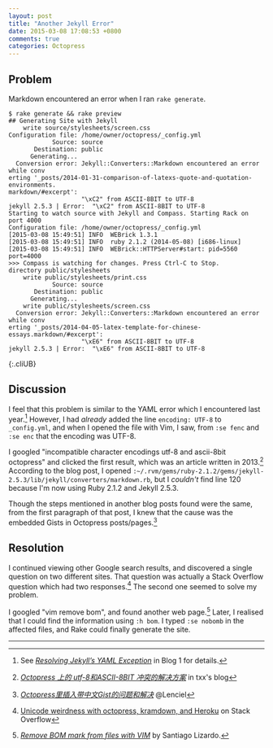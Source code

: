 ```yaml
---
layout: post
title: "Another Jekyll Error"
date: 2015-03-08 17:08:53 +0800
comments: true
categories: Octopress
---
```


Problem
---

Markdown encountered an error when I ran `rake generate`.

    $ rake generate && rake preview
    ## Generating Site with Jekyll
        write source/stylesheets/screen.css
    Configuration file: /home/owner/octopress/_config.yml
                Source: source
           Destination: public
          Generating... 
      Conversion error: Jekyll::Converters::Markdown encountered an error while conv
    erting '_posts/2014-01-31-comparison-of-latexs-quote-and-quotation-environments.
    markdown/#excerpt':
                        "\xC2" from ASCII-8BIT to UTF-8
    jekyll 2.5.3 | Error:  "\xC2" from ASCII-8BIT to UTF-8
    Starting to watch source with Jekyll and Compass. Starting Rack on port 4000
    Configuration file: /home/owner/octopress/_config.yml
    [2015-03-08 15:49:51] INFO  WEBrick 1.3.1
    [2015-03-08 15:49:51] INFO  ruby 2.1.2 (2014-05-08) [i686-linux]
    [2015-03-08 15:49:51] INFO  WEBrick::HTTPServer#start: pid=5560 port=4000
    >>> Compass is watching for changes. Press Ctrl-C to Stop.
    directory public/stylesheets
        write public/stylesheets/print.css
                Source: source
           Destination: public
          Generating... 
        write public/stylesheets/screen.css
      Conversion error: Jekyll::Converters::Markdown encountered an error while conv
    erting '_posts/2014-04-05-latex-template-for-chinese-essays.markdown/#excerpt':
                        "\xE6" from ASCII-8BIT to UTF-8
    jekyll 2.5.3 | Error:  "\xE6" from ASCII-8BIT to UTF-8
{:.cliUB}

<!-- more -->

Discussion
---

I feel that this problem is similar to the YAML error which I
encountered last year.[^pp_yaml]  However, I had *already* added the
line `encoding: UTF-8` to `_config.yml`, and when I opened the file
with Vim, I saw, from `:se fenc` and `:se enc` that the encoding was
UTF-8.

I googled "incompatible character encodings utf-8 and ascii-8bit
octopress" and clicked the first result, which was an article written
in 2013.[^chin1]  According to the blog post, I opened
`:~/.rvm/gems/ruby-2.1.2/gems/jekyll-2.5.3/lib/jekyll/converters/markdown.rb`,
but I *couldn't* find line 120 because I'm now using Ruby 2.1.2 and
Jekyll 2.5.3.

Though the steps mentioned in another blog posts found were the same,
from the first paragraph of that post, I knew that the cause was the
embedded Gists in Octopress posts/pages.[^chin2]

Resolution
---

I continued viewing other Google search results, and discovered a
single question on two different sites.  That question was actually a
Stack Overflow question which had two responses.[^so16264160]  The
second one seemed to solve my problem.

I googled "vim remove bom", and found another web page.[^vim_bom]
Later, I realised that I could find the information using `:h bom`.  I
typed `:se nobomb` in the affected files, and Rake could finally
generate the site.

---
[^pp_yaml]:
    See [*Resolving Jekyll’s YAML Exception*][pp_yaml] in Blog 1 for
    details.

[^chin1]:
    [*Octopress 上的 utf-8和ASCII-8BIT 冲突的解决方案*][chin1] in
    txx's blog

[^chin2]:
    [*Octopress里插入带中文Gist的问题和解决*][chin2] @Lenciel

[^so16264160]:
    [Unicode weirdness with octopress, kramdown, and Heroku][16264160] on Stack
    Overflow

[^vim_bom]:
    [*Remove BOM mark from files with VIM*][vim_bom] by Santiago
    Lizardo.

[pp_yaml]: /blog/2014/06/04/resolving-jekylls-yaml-exception/
[chin1]: http://blog.txx.im/blog/2013/08/25/octopress-utf-8-ascii-8bit-conflict-error/
[chin2]: http://lenciel.cn/2014/05/fix-gist-style-in-octopress/
[16264160]: https://stackoverflow.com/a/25228668
[vim_bom]: http://www.santiagolizardo.com/article/remove-bom-mark-from-files-with-vim
